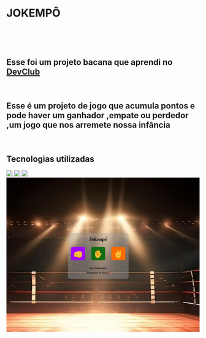 <h1>JOKEMPÔ</h1>
<br>
<br>
<br>
<h2>Esse foi um projeto bacana que aprendi no <a href= "https//rodolfomori.com.br/devclub">DevClub</a></h2>
<br>
<h2>Esse é um projeto de jogo que acumula pontos e pode haver um ganhador ,empate ou perdedor ,um jogo que nos arremete nossa infância </h2>
<br>
<h2>Tecnologias utilizadas</h2>
<img src="-https://img.shields.io/badge/HTML5-E34F26?style=for-the-badge&logo=html5&logoColor=white"/>
<img src="-https://img.shields.io/badge/CSS3-1572B6?style=for-the-badge&logo=css3&logoColor=white"/>
<img src="-https://img.shields.io/badge/JavaScript-323330?style=for-the-badge&logo=javascript&logoColor=F7DF1E"/>

<img alt="jokempô.jpg" src="https://github.com/Verneloira/Jokemp-/blob/main/jokenp%C3%B4%20desktop.png" data-hpc="true" class="Box-sc-g0xbh4-0 fzFXnm">
